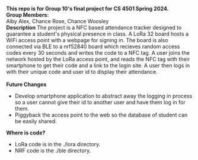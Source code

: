 **This repo is for Group 10's final project for CS 4501 Spring 2024.** <br>
**Group Members:** <br>
Alby Alex, Chance Rose, Chance Woosley <br>
**Description**
The project is a NFC based attendance tracker designed to guarantee a student's physical presence in class.
A LoRa 32 board hosts a WiFi access point with a webpage for signing in. The board is also connected via BLE to a 
nrf52840 board which recieves random access codes every 30 seconds and writes the code to a NFC tag. A user joins the network hosted by the LoRa access point, and reads the NFC tag with their smartphone to get their code and a link to the login site. A user then logs in with their unique code and user id to display their attendance.<br>
<br>
**Future Changes**
* Develop smartphone application to abstract away the logging in process so a user cannot give their id to another user and have them log in for them.
* Piggyback the access point to the web so the database of student can be easily shared.

**Where is code?**
* LoRa code is in the ./lora directory.
* NRF code is the ./ble directory.


